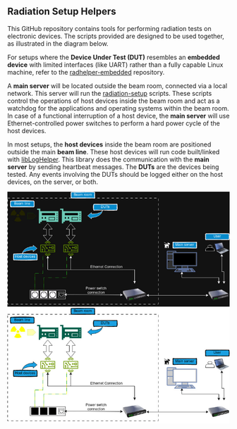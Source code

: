 ## Radiation Setup Helpers

This GitHub repository contains tools for performing radiation tests on electronic devices. 
The scripts provided are designed to be used together, as illustrated in the diagram below.

For setups where the **Device Under Test (DUT)** resembles an **embedded device** with limited interfaces (like UART) 
rather than a fully capable Linux machine, refer to the [radhelper-embedded](https://github.com/radhelper/radhelper-embedded) repository.

A **main server** will be located outside the beam room, connected via a local network. 
This server will run the [radiation-setup](https://github.com/radhelper/radiation-setup) scripts.
These scripts control the operations of host devices inside the beam room and act as a watchdog 
for the applications and operating systems within the beam room.
In case of a functional interruption of a host device, the **main server** will use Ethernet-controlled power switches
to perform a hard power cycle of the host devices.

In most setups, the **host devices** inside the beam room are positioned outside the main **beam line**. 
These host devices will run code built/linked with [libLogHelper](https://github.com/radhelper/libLogHelper). 
This library does the communication with the **main server** by sending heartbeat messages. 
The **DUTs** are the devices being tested. 
Any events involving the DUTs should be logged either on the host devices, on the server, or both.

![RadHelper tools usage](https://github.com/radhelper/.github/blob/main/profile/radhelper_overview_dark.jpg#gh-dark-mode-only)
![RadHelper tools usage](https://github.com/radhelper/.github/blob/main/profile/radhelper_overview_light.jpg#gh-light-mode-only)

